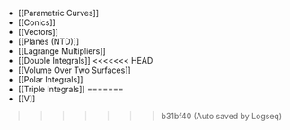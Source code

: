 - [[Parametric Curves]]
- [[Conics]]
- [[Vectors]]
- [[Planes (NTD)]]
- [[Lagrange Multipliers]]
- [[Double Integrals]]
<<<<<<< HEAD
- [[Volume Over Two Surfaces]]
- [[Polar Integrals]]
- [[Triple Integrals]]
=======
- [[V]]
>>>>>>> b31bf40 (Auto saved by Logseq)
